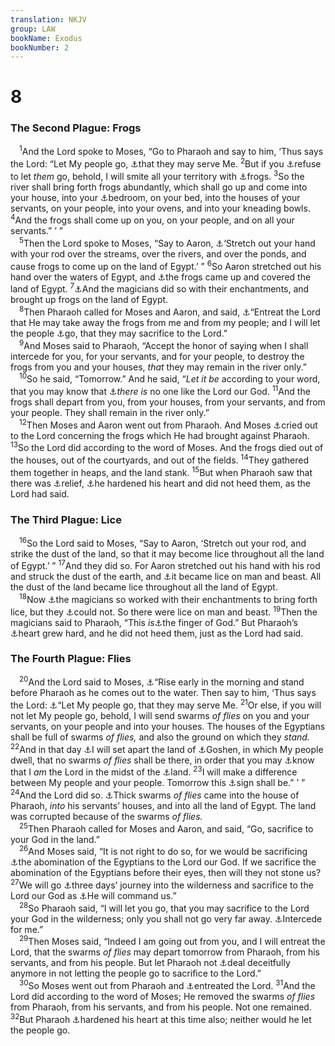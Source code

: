 ```yaml
---
translation: NKJV
group: LAW
bookName: Exodus 
bookNumber: 2
---
```


<div class="title"><h1>8</h1><h3>The Second Plague: Frogs</h3></div>
<span class="verse xu_8_1"> <sup>1</sup>And the Lord spoke to Moses, “Go to Pharaoh and say to him, ‘Thus says the Lord: “Let My people go, <a data-toggle="tooltip" data-placement="bottom" title="Ex. 3:12, 18; 4:23; 5:1, 3">⚓</a>that they may serve Me. </span>
<span class="verse xu_8_2"><sup>2</sup>But if you <a data-toggle="tooltip" data-placement="bottom" title="Ex. 7:14; 9:2">⚓</a>refuse to let <i>them</i> go, behold, I will smite all your territory with <a data-toggle="tooltip" data-placement="bottom" title="Rev. 16:13">⚓</a>frogs. </span>
<span class="verse xu_8_3"><sup>3</sup>So the river shall bring forth frogs abundantly, which shall go up and come into your house, into your <a data-toggle="tooltip" data-placement="bottom" title="Ps. 105:30">⚓</a>bedroom, on your bed, into the houses of your servants, on your people, into your ovens, and into your kneading bowls. </span>
<span class="verse xu_8_4"><sup>4</sup>And the frogs shall come up on you, on your people, and on all your servants.” ’ ”<br/></span>
<span class="verse xu_8_5"> <sup>5</sup>Then the Lord spoke to Moses, “Say to Aaron, <a data-toggle="tooltip" data-placement="bottom" title="Ex. 7:19">⚓</a>‘Stretch out your hand with your rod over the streams, over the rivers, and over the ponds, and cause frogs to come up on the land of Egypt.’ ” </span>
<span class="verse xu_8_6"><sup>6</sup>So Aaron stretched out his hand over the waters of Egypt, and <a data-toggle="tooltip" data-placement="bottom" title="Ps. 78:45; 105:30">⚓</a>the frogs came up and covered the land of Egypt. </span>
<span class="verse xu_8_7"><sup>7</sup><a data-toggle="tooltip" data-placement="bottom" title="Ex. 7:11, 22">⚓</a>And the magicians did so with their enchantments, and brought up frogs on the land of Egypt.<br/></span>
<span class="verse xu_8_8"> <sup>8</sup>Then Pharaoh called for Moses and Aaron, and said, <a data-toggle="tooltip" data-placement="bottom" title="Ex. 8:28; 9:28; 10:17; Num. 21:7; 1 Kin. 13:6">⚓</a>“Entreat the Lord that He may take away the frogs from me and from my people; and I will let the people <a data-toggle="tooltip" data-placement="bottom" title="Ex. 10:8, 24">⚓</a>go, that they may sacrifice to the Lord.”<br/></span>
<span class="verse xu_8_9"> <sup>9</sup>And Moses said to Pharaoh, “Accept the honor of saying when I shall intercede for you, for your servants, and for your people, to destroy the frogs from you and your houses, <i>that</i> they may remain in the river only.”<br/></span>
<span class="verse xu_8_10"> <sup>10</sup>So he said, “Tomorrow.” And he said, “<i>Let</i> <i>it</i> <i>be</i> according to your word, that you may know that <a data-toggle="tooltip" data-placement="bottom" title="Ex. 9:14; 15:11; Deut. 4:35, 39; 33:26; 2 Sam. 7:22; 1 Chr. 17:20; Ps. 86:8; Is. 46:9; (Jer. 10:6, 7)">⚓</a><i>there</i> <i>is</i> no one like the Lord our God. </span>
<span class="verse xu_8_11"><sup>11</sup>And the frogs shall depart from you, from your houses, from your servants, and from your people. They shall remain in the river only.”<br/></span>
<span class="verse xu_8_12"> <sup>12</sup>Then Moses and Aaron went out from Pharaoh. And Moses <a data-toggle="tooltip" data-placement="bottom" title="Ex. 8:30; 9:33; 10:18; 32:11; (James 5:16–18)">⚓</a>cried out to the Lord concerning the frogs which He had brought against Pharaoh. </span>
<span class="verse xu_8_13"><sup>13</sup>So the Lord did according to the word of Moses. And the frogs died out of the houses, out of the courtyards, and out of the fields. </span>
<span class="verse xu_8_14"><sup>14</sup>They gathered them together in heaps, and the land stank. </span>
<span class="verse xu_8_15"><sup>15</sup>But when Pharaoh saw that there was <a data-toggle="tooltip" data-placement="bottom" title="Eccl. 8:11">⚓</a>relief, <a data-toggle="tooltip" data-placement="bottom" title="Ex. 7:14, 22; 9:34; 1 Sam. 6:6">⚓</a>he hardened his heart and did not heed them, as the Lord had said.<br/></span>
<div class="title"><h3>The Third Plague: Lice</h3></div>
<span class="verse xu_8_16"> <sup>16</sup>So the Lord said to Moses, “Say to Aaron, ‘Stretch out your rod, and strike the dust of the land, so that it may become lice throughout all the land of Egypt.’ ” </span>
<span class="verse xu_8_17"><sup>17</sup>And they did so. For Aaron stretched out his hand with his rod and struck the dust of the earth, and <a data-toggle="tooltip" data-placement="bottom" title="Ps. 105:31">⚓</a>it became lice on man and beast. All the dust of the land became lice throughout all the land of Egypt.<br/></span>
<span class="verse xu_8_18"> <sup>18</sup>Now <a data-toggle="tooltip" data-placement="bottom" title="Ex. 7:11, 12; 8:7">⚓</a>the magicians so worked with their enchantments to bring forth lice, but they <a data-toggle="tooltip" data-placement="bottom" title="Dan. 5:8; 2 Tim. 3:8, 9">⚓</a>could not. So there were lice on man and beast. </span>
<span class="verse xu_8_19"><sup>19</sup>Then the magicians said to Pharaoh, “This <i>is</i><a data-toggle="tooltip" data-placement="bottom" title="Ex. 7:5; 10:7; 1 Sam. 6:3, 9; Ps. 8:3; Luke 11:20">⚓</a>the finger of God.” But Pharaoh’s <a data-toggle="tooltip" data-placement="bottom" title="Ex. 8:15">⚓</a>heart grew hard, and he did not heed them, just as the Lord had said.<br/></span>
<div class="title"><h3>The Fourth Plague: Flies</h3></div>
<span class="verse xu_8_20"> <sup>20</sup>And the Lord said to Moses, <a data-toggle="tooltip" data-placement="bottom" title="Ex. 7:15; 9:13">⚓</a>“Rise early in the morning and stand before Pharaoh as he comes out to the water. Then say to him, ‘Thus says the Lord: <a data-toggle="tooltip" data-placement="bottom" title="Ex. 3:18; 4:23; 5:1, 3; 8:1">⚓</a>“Let My people go, that they may serve Me. </span>
<span class="verse xu_8_21"><sup>21</sup>Or else, if you will not let My people go, behold, I will send swarms <i>of</i> <i>flies</i> on you and your servants, on your people and into your houses. The houses of the Egyptians shall be full of swarms <i>of</i> <i>flies,</i> and also the ground on which they <i>stand.</i></span>
<span class="verse xu_8_22"><sup>22</sup>And in that day <a data-toggle="tooltip" data-placement="bottom" title="Ex. 9:4, 6, 26; 10:23; 11:6, 7; 12:13">⚓</a>I will set apart the land of <a data-toggle="tooltip" data-placement="bottom" title="Gen. 50:8">⚓</a>Goshen, in which My people dwell, that no swarms <i>of</i> <i>flies</i> shall be there, in order that you may <a data-toggle="tooltip" data-placement="bottom" title="Ex. 7:5, 17; 10:2; 14:4">⚓</a>know that I <i>am</i> the Lord in the midst of the <a data-toggle="tooltip" data-placement="bottom" title="Ex. 9:29">⚓</a>land. </span>
<span class="verse xu_8_23"><sup>23</sup>I will make a difference between My people and your people. Tomorrow this <a data-toggle="tooltip" data-placement="bottom" title="Ex. 4:8">⚓</a>sign shall be.” ’ ” </span>
<span class="verse xu_8_24"><sup>24</sup>And the Lord did so. <a data-toggle="tooltip" data-placement="bottom" title="Ps. 78:45; 105:31">⚓</a>Thick swarms <i>of</i> <i>flies</i> came into the house of Pharaoh, <i>into</i> his servants’ houses, and into all the land of Egypt. The land was corrupted because of the swarms <i>of</i> <i>flies.</i><br/></span>
<span class="verse xu_8_25"> <sup>25</sup>Then Pharaoh called for Moses and Aaron, and said, “Go, sacrifice to your God in the land.”<br/></span>
<span class="verse xu_8_26"> <sup>26</sup>And Moses said, “It is not right to do so, for we would be sacrificing <a data-toggle="tooltip" data-placement="bottom" title="Gen. 43:32; 46:34; (Deut. 7:25, 26; 12:31)">⚓</a>the abomination of the Egyptians to the Lord our God. If we sacrifice the abomination of the Egyptians before their eyes, then will they not stone us? </span>
<span class="verse xu_8_27"><sup>27</sup>We will go <a data-toggle="tooltip" data-placement="bottom" title="Ex. 3:18; 5:3">⚓</a>three days’ journey into the wilderness and sacrifice to the Lord our God as <a data-toggle="tooltip" data-placement="bottom" title="Ex. 3:12">⚓</a>He will command us.”<br/></span>
<span class="verse xu_8_28"> <sup>28</sup>So Pharaoh said, “I will let you go, that you may sacrifice to the Lord your God in the wilderness; only you shall not go very far away. <a data-toggle="tooltip" data-placement="bottom" title="Ex. 8:8, 15, 29, 32; 9:28; 1 Kin. 13:6">⚓</a>Intercede for me.”<br/></span>
<span class="verse xu_8_29"> <sup>29</sup>Then Moses said, “Indeed I am going out from you, and I will entreat the Lord, that the swarms <i>of</i> <i>flies</i> may depart tomorrow from Pharaoh, from his servants, and from his people. But let Pharaoh not <a data-toggle="tooltip" data-placement="bottom" title="Ex. 8:8, 15">⚓</a>deal deceitfully anymore in not letting the people go to sacrifice to the Lord.”<br/></span>
<span class="verse xu_8_30"> <sup>30</sup>So Moses went out from Pharaoh and <a data-toggle="tooltip" data-placement="bottom" title="Ex. 8:12">⚓</a>entreated the Lord. </span>
<span class="verse xu_8_31"><sup>31</sup>And the Lord did according to the word of Moses; He removed the swarms <i>of</i> <i>flies</i> from Pharaoh, from his servants, and from his people. Not one remained. </span>
<span class="verse xu_8_32"><sup>32</sup>But Pharaoh <a data-toggle="tooltip" data-placement="bottom" title="Ex. 4:21; 8:8, 15; Ps. 52:2">⚓</a>hardened his heart at this time also; neither would he let the people go.<br/></span>
